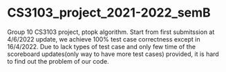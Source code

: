 # CS3103_project_2021-2022_semB
Group 10 CS3103 project, ptopk algorithm.
Start from first submitssion at 4/6/2022 update, we achieve 100% test case correctness except in 16/4/2022.
Due to lack types of test case and only few time of the scoreboard updates(only way to have more test cases) provided, it is hard to find out the problem of our code.
